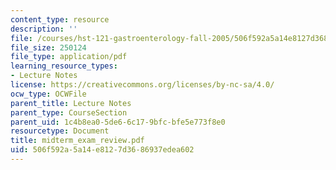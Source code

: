 ```yaml
---
content_type: resource
description: ''
file: /courses/hst-121-gastroenterology-fall-2005/506f592a5a14e8127d3686937edea602_midterm_exam_review.pdf
file_size: 250124
file_type: application/pdf
learning_resource_types:
- Lecture Notes
license: https://creativecommons.org/licenses/by-nc-sa/4.0/
ocw_type: OCWFile
parent_title: Lecture Notes
parent_type: CourseSection
parent_uid: 1c4b8ea0-5de6-6c17-9bfc-bfe5e773f8e0
resourcetype: Document
title: midterm_exam_review.pdf
uid: 506f592a-5a14-e812-7d36-86937edea602
---
```

